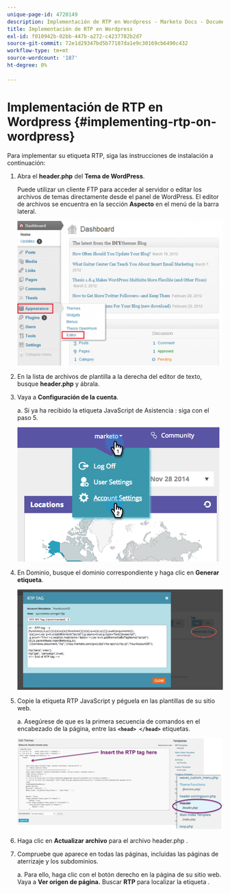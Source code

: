 ```yaml
---
unique-page-id: 4720149
description: Implementación de RTP en Wordpress - Marketo Docs - Documentación del producto
title: Implementación de RTP en Wordpress
exl-id: f010942b-02bb-447b-a272-c4237782b2d7
source-git-commit: 72e1d29347bd5b77107da1e9c30169cb6490c432
workflow-type: tm+mt
source-wordcount: '187'
ht-degree: 0%

---
```


# Implementación de RTP en Wordpress {#implementing-rtp-on-wordpress}

Para implementar su etiqueta RTP, siga las instrucciones de instalación a continuación:

1. Abra el **header.php** del **Tema de WordPress**.

   Puede utilizar un cliente FTP para acceder al servidor o editar los archivos de temas directamente desde el panel de WordPress. El editor de archivos se encuentra en la sección **Aspecto** en el menú de la barra lateral.

   ![](assets/image2014-11-30-15-3a35-3a30.png)

1. En la lista de archivos de plantilla a la derecha del editor de texto, busque **header.php** y ábrala.

1. Vaya a **Configuración de la cuenta**.

   a. Si ya ha recibido la etiqueta JavaScript de Asistencia : siga con el paso 5.

   ![](assets/image2014-11-30-15-3a19-3a21-1.png)

1. En Dominio, busque el dominio correspondiente y haga clic en **Generar etiqueta**.

   ![](assets/image2014-11-30-15-3a20-3a17-1.png)

1. Copie la etiqueta RTP JavaScript y péguela en las plantillas de su sitio web.

   a. Asegúrese de que es la primera secuencia de comandos en el encabezado de la página, entre las **`<head> </head>`** etiquetas.

   ![](assets/image2014-11-30-15-3a36-3a31.png)

1. Haga clic en **Actualizar archivo** para el archivo header.php .

1. Compruebe que aparece en todas las páginas, incluidas las páginas de aterrizaje y los subdominios.

   a. Para ello, haga clic con el botón derecho en la página de su sitio web. Vaya a **Ver origen de página.** Buscar **RTP** para localizar la etiqueta .
